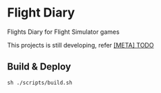 # Flight Diary

Flights Diary for Flight Simulator games 

This projects is still developing, refer [[META] TODO](https://github.com/WindSekirun/FlightDiary/issues/1)

## Build & Deploy
```
sh ./scripts/build.sh
```
